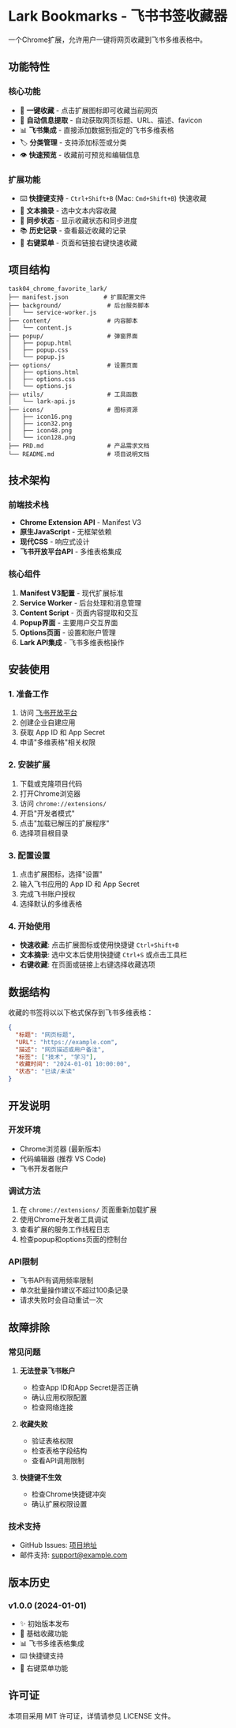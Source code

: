 # Lark Bookmarks - 飞书书签收藏器

一个Chrome扩展，允许用户一键将网页收藏到飞书多维表格中。

## 功能特性

### 核心功能
- 🔖 **一键收藏** - 点击扩展图标即可收藏当前网页
- 🤖 **自动信息提取** - 自动获取网页标题、URL、描述、favicon
- 📊 **飞书集成** - 直接添加数据到指定的飞书多维表格
- 🏷️ **分类管理** - 支持添加标签或分类
- 👁️ **快速预览** - 收藏前可预览和编辑信息

### 扩展功能
- ⌨️ **快捷键支持** - `Ctrl+Shift+B` (Mac: `Cmd+Shift+B`) 快速收藏
- 📝 **文本摘录** - 选中文本内容收藏
- 🔄 **同步状态** - 显示收藏状态和同步进度
- 📚 **历史记录** - 查看最近收藏的记录
- 🎯 **右键菜单** - 页面和链接右键快速收藏

## 项目结构

```
task04_chrome_favorite_lark/
├── manifest.json          # 扩展配置文件
├── background/             # 后台服务脚本
│   └── service-worker.js
├── content/                # 内容脚本
│   └── content.js
├── popup/                  # 弹窗界面
│   ├── popup.html
│   ├── popup.css
│   └── popup.js
├── options/                # 设置页面
│   ├── options.html
│   ├── options.css
│   └── options.js
├── utils/                  # 工具函数
│   └── lark-api.js
├── icons/                  # 图标资源
│   ├── icon16.png
│   ├── icon32.png
│   ├── icon48.png
│   └── icon128.png
├── PRD.md                  # 产品需求文档
└── README.md               # 项目说明文档
```

## 技术架构

### 前端技术栈
- **Chrome Extension API** - Manifest V3
- **原生JavaScript** - 无框架依赖
- **现代CSS** - 响应式设计
- **飞书开放平台API** - 多维表格集成

### 核心组件
1. **Manifest V3配置** - 现代扩展标准
2. **Service Worker** - 后台处理和消息管理
3. **Content Script** - 页面内容提取和交互
4. **Popup界面** - 主要用户交互界面
5. **Options页面** - 设置和账户管理
6. **Lark API集成** - 飞书多维表格操作

## 安装使用

### 1. 准备工作
1. 访问 [飞书开放平台](https://open.feishu.cn/app)
2. 创建企业自建应用
3. 获取 App ID 和 App Secret
4. 申请"多维表格"相关权限

### 2. 安装扩展
1. 下载或克隆项目代码
2. 打开Chrome浏览器
3. 访问 `chrome://extensions/`
4. 开启"开发者模式"
5. 点击"加载已解压的扩展程序"
6. 选择项目根目录

### 3. 配置设置
1. 点击扩展图标，选择"设置"
2. 输入飞书应用的 App ID 和 App Secret
3. 完成飞书账户授权
4. 选择默认的多维表格

### 4. 开始使用
- **快速收藏**: 点击扩展图标或使用快捷键 `Ctrl+Shift+B`
- **文本摘录**: 选中文本后使用快捷键 `Ctrl+S` 或点击工具栏
- **右键收藏**: 在页面或链接上右键选择收藏选项

## 数据结构

收藏的书签将以以下格式保存到飞书多维表格：

```json
{
  "标题": "网页标题",
  "URL": "https://example.com",
  "描述": "网页描述或用户备注",
  "标签": ["技术", "学习"],
  "收藏时间": "2024-01-01 10:00:00",
  "状态": "已读/未读"
}
```

## 开发说明

### 开发环境
- Chrome浏览器 (最新版本)
- 代码编辑器 (推荐 VS Code)
- 飞书开发者账户

### 调试方法
1. 在 `chrome://extensions/` 页面重新加载扩展
2. 使用Chrome开发者工具调试
3. 查看扩展的服务工作线程日志
4. 检查popup和options页面的控制台

### API限制
- 飞书API有调用频率限制
- 单次批量操作建议不超过100条记录
- 请求失败时会自动重试一次

## 故障排除

### 常见问题
1. **无法登录飞书账户**
   - 检查App ID和App Secret是否正确
   - 确认应用权限配置
   - 检查网络连接

2. **收藏失败**
   - 验证表格权限
   - 检查表格字段结构
   - 查看API调用限制

3. **快捷键不生效**
   - 检查Chrome快捷键冲突
   - 确认扩展权限设置

### 技术支持
- GitHub Issues: [项目地址](https://github.com/your-repo/lark-bookmarks)
- 邮件支持: support@example.com

## 版本历史

### v1.0.0 (2024-01-01)
- ✨ 初始版本发布
- 🔖 基础收藏功能
- 📊 飞书多维表格集成
- ⌨️ 快捷键支持
- 🎯 右键菜单功能

## 许可证

本项目采用 MIT 许可证，详情请参见 LICENSE 文件。